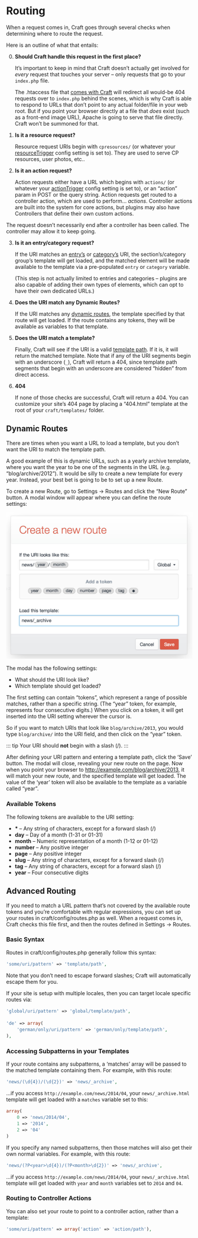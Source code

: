 # Routing

When a request comes in, Craft goes through several checks when determining where to route the request.

Here is an outline of what that entails:

0. **Should Craft handle this request in the first place?**

   It’s important to keep in mind that Craft doesn’t actually get involved for *every* request that touches your server – only requests that go to your `index.php` file.

   The .htaccess file that [comes with Craft](https://craftcms.com/support/remove-index.php) will redirect all would-be 404 requests over to `index.php` behind the scenes, which is why Craft is able to respond to URLs that don’t point to any actual folder/file in your web root. But if you point your browser directly at a file that *does* exist (such as a front-end image URL), Apache is going to serve that file directly. Craft won’t be summoned for that.

1. **Is it a resource request?**

   Resource request URIs begin with `cpresources/` (or whatever your [resourceTrigger](config-settings.md#resourceTrigger) config setting is set to). They are used to serve CP resources, user photos, etc..

2. **Is it an action request?**

   Action requests either have a URL which begins with `actions/` (or whatever your [actionTrigger](config-settings.md#actionTrigger) config setting is set to), or an “action” param in POST or the query string. Action requests get routed to a controller action, which are used to perform… *actions*. Controller actions are built into the system for core actions, but plugins may also have Controllers that define their own custom actions.

  The request doesn’t necessarily end after a controller has been called. The controller may allow it to keep going.

3. **Is it an entry/category request?**

   If the URI matches an [entry’s](sections-and-entries.md) or [category’s](categories.md) URI, the section’s/category group’s template will get loaded, and the matched element will be made available to the template via a pre-populated `entry` or `category` variable.

   (This step is not actually limited to entries and categories – plugins are also capable of adding their own types of elements, which can opt to have their own dedicated URLs.)

4. **Does the URI match any Dynamic Routes?**

   If the URI matches any [dynamic routes](#dynamic-routes), the template specified by that route will get loaded. If the route contains any tokens, they will be available as variables to that template.

5. **Does the URI match a template?**

   Finally, Craft will see if the URI is a valid [template path](templating-overview.md#template-paths). If it is, it will return the matched template. Note that if any of the URI segments begin with an underscore (`_`), Craft will return a 404, since template path segments that begin with an underscore are considered “hidden” from direct access.

6. **404**

   If none of those checks are successful, Craft will return a 404. You can customize your site’s 404 page by placing a “404.html” template at the root of your `craft/templates/` folder.


## Dynamic Routes

There are times when you want a URL to load a template, but you don’t want the URI to match the template path.

A good example of this is dynamic URLs, such as a yearly archive template, where you want the year to be one of the segments in the URL (e.g. “blog/archive/2012”). It would be silly to create a new template for every year. Instead, your best bet is going to be to set up a new Route.

To create a new Route, go to Settings → Routes and click the “New Route” button. A modal window will appear where you can define the route settings:

<img src="assets/routes.2x.jpg" width="528" alt="Routes 2x.">

The modal has the following settings:

* What should the URI look like?
* Which template should get loaded?

The first setting can contain “tokens”, which represent a range of possible matches, rather than a specific string. (The “year” token, for example, represents four consecutive digits.) When you click on a token, it will get inserted into the URI setting wherever the cursor is.

So if you want to match URIs that look like `blog/archive/2013`, you would type `blog/archive/` into the URI field, and then click on the “year” token.

::: tip
Your URI should **not** begin with a slash (/).
:::

After defining your URI pattern and entering a template path, click the ‘Save’ button. The modal will close, revealing your new route on the page. Now when you point your browser to <http://example.com/blog/archive/2013>, it will match your new route, and the specified template will get loaded. The value of the ‘year’ token will also be available to the template as a variable called “year”.


### Available Tokens

The following tokens are available to the URI setting:

* <strong>*</strong> – Any string of characters, except for a forward slash (/)
* **day** – Day of a month (1-31 or 01-31)
* **month** – Numeric representation of a month (1-12 or 01-12)
* **number** – Any positive integer
* **page** – Any positive integer
* **slug** – Any string of characters, except for a forward slash (/)
* **tag** – Any string of characters, except for a forward slash (/)
* **year** – Four consecutive digits


## Advanced Routing

If you need to match a URL pattern that’s not covered by the available route tokens and you’re comfortable with regular expressions, you can set up your routes in craft/config/routes.php as well. When a request comes in, Craft checks this file first, and then the routes defined in Settings → Routes.

### Basic Syntax

Routes in craft/config/routes.php generally follow this syntax:

```php
'some/uri/pattern' => 'template/path',
```

Note that you don’t need to escape forward slashes; Craft will automatically escape them for you.

If your site is setup with multiple locales, then you can target locale specific routes via:

```php
'global/uri/pattern' => 'global/template/path',

'de' => array(
    'german/only/uri/pattern' => 'german/only/template/path',
),
```

### Accessing Subpatterns in your Templates

If your route contains any subpatterns, a ‘matches’ array will be passed to the matched template containing them. For example, with this route:

```php
'news/(\d{4})/(\d{2})' => 'news/_archive',
```

…if you access `http://example.com/news/2014/04`, your `news/_archive.html` template will get loaded with a `matches` variable set to this:

```php
array(
    0 => 'news/2014/04',
    1 => '2014',
    2 => '04'
)
```

If you specify any named subpatterns, then those matches will also get their own normal variables. For example, with this route:

```php
'news/(?P<year>\d{4})/(?P<month>\d{2})' => 'news/_archive',
```

…if you access `http://example.com/news/2014/04`, your `news/_archive.html` template will get loaded with `year` and `month` variables set to `2014` and `04`.

### Routing to Controller Actions

You can also set your route to point to a controller action, rather than a template:

```php
'some/uri/pattern' => array('action' => 'action/path'),
```
